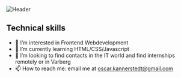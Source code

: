 ![Header](./github-background.png)

<h2>Technical skills</h2>


- 👀 I’m interested in Frontend Webdevelopment
- 🌱 I’m currently learning HTML/CSS/Javascript
- 👯 I’m looking to find contacts in the IT world and find internships remotely or in Varberg
- 📫 How to reach me: email me at oscar.kannerstedt@gmail.com
<!--
**oscarkannerstedt/oscarkannerstedt** is a ✨ _special_ ✨ repository because its `README.md` (this file) appears on your GitHub profile.

Here are some ideas to get you started:
- 👋 Hi, I’m @oscarkannerstedt
- 👀 I’m interested in Frontend Webdevelopment
- 🌱 I’m currently learning HTML/CSS/Javascript
- 👯 I’m looking to find contacts in the IT world and find internships remotely or in Varberg
- 📫 How to reach me: email me at oscar.kannerstedt@gmail.com
-->
